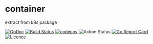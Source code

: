 # container

extract from k8s package

[![GoDoc](https://godoc.org/github.com/thinkgos/container?status.svg)](https://godoc.org/github.com/thinkgos/container)
[![Build Status](https://travis-ci.org/thinkgos/container.svg?branch=master)](https://travis-ci.org/thinkgos/container)
[![codecov](https://codecov.io/gh/thinkgos/container/branch/master/graph/badge.svg)](https://codecov.io/gh/thinkgos/container)
![Action Status](https://github.com/thinkgos/container/workflows/Go/badge.svg)
[![Go Report Card](https://goreportcard.com/badge/github.com/thinkgos/container)](https://goreportcard.com/report/github.com/thinkgos/container)
[![Licence](https://img.shields.io/github/license/thinkgos/container)](https://raw.githubusercontent.com/thinkgos/container/master/LICENSE)  
